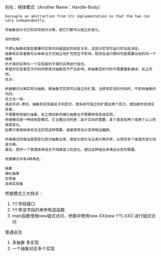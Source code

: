   别名：柄体模式（Another Name：Handle-Body）

    Decouple an abstraction from its implementation so that the two can vary independently.

    将抽象部分与它的实现部分分离，使它们都可以独立的变化。

    何时使用：

    不想让抽象和某些重要的实现代码是固定的绑定关系，这部分实现可运行时动态决定。
    抽象和实现者都可以继承当方式独立地扩充而互不影响，程序在运行期间可能需要动态的将一个抽象
    的子类的实例与一个实现者的子类的实例进行组合。
    希望对实现者层次代码的修改对抽象层不产生影响，即抽象层的代码不需要重新编译，反之亦然。
    优点:

    桥接模式分离实现与抽象，使抽象可实现可以独立的扩展。当修改实现的代码时，不影响抽象的代码，
    反之也一样。
    满足开闭-原则，抽象和实现者处于同层次，使系统可独立的扩展这两个层次。增加新的具体实现者，
    不需要修改细化抽象，反之增加新的细化抽象也不需要修改具体实现。
    桥接模式是一种结构型模式，它主要应对的是：由于实际的需要，某个类具有两个或两个以上的维度变化，
    如果只是用继承将无法实现这种需要，或者使得设计变得相当臃肿。

    桥接模式的做法是把变化部分抽象出来，使变化部分与主类分离开来，从而将多个维度的变化彻底分离。
    最后，提供一个管理类来组合不同维度上的变化，通过这种组合来满足业务的需要。

    桥接模式中有4种角色：

    抽象
    细化抽象
    实现者
    具体实现者
    
桥接模式三大特点：
1. 1个字段接口
2. 1个带该字段的单参构造函数
3. main函数使用new链式访问，参数中使用new XX(new  YY).XX() 进行链式访问
    
普通说法
1. 多抽象  多实现
2. 一个抽象对应多个实现  